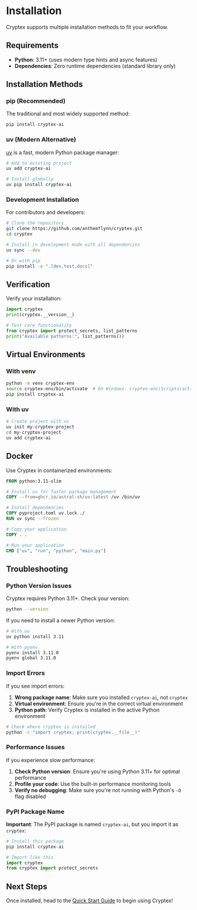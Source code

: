 # Installation

Cryptex supports multiple installation methods to fit your workflow.

## Requirements

- **Python**: 3.11+ (uses modern type hints and async features)
- **Dependencies**: Zero runtime dependencies (standard library only)

## Installation Methods

### pip (Recommended)

The traditional and most widely supported method:

```bash
pip install cryptex-ai
```

### uv (Modern Alternative)

[uv](https://github.com/astral-sh/uv) is a fast, modern Python package manager:

```bash
# Add to existing project
uv add cryptex-ai

# Install globally
uv pip install cryptex-ai
```

### Development Installation

For contributors and developers:

```bash
# Clone the repository
git clone https://github.com/anthemflynn/cryptex.git
cd cryptex

# Install in development mode with all dependencies
uv sync --dev

# Or with pip
pip install -e ".[dev,test,docs]"
```

## Verification

Verify your installation:

```python
import cryptex
print(cryptex.__version__)

# Test core functionality
from cryptex import protect_secrets, list_patterns
print("Available patterns:", list_patterns())
```

## Virtual Environments

### With venv

```bash
python -m venv cryptex-env
source cryptex-env/bin/activate  # On Windows: cryptex-env\Scripts\activate
pip install cryptex-ai
```

### With uv

```bash
# Create project with uv
uv init my-cryptex-project
cd my-cryptex-project
uv add cryptex-ai
```

## Docker

Use Cryptex in containerized environments:

```dockerfile
FROM python:3.11-slim

# Install uv for faster package management
COPY --from=ghcr.io/astral-sh/uv:latest /uv /bin/uv

# Install dependencies
COPY pyproject.toml uv.lock ./
RUN uv sync --frozen

# Copy your application
COPY . .

# Run your application
CMD ["uv", "run", "python", "main.py"]
```

## Troubleshooting

### Python Version Issues

Cryptex requires Python 3.11+. Check your version:

```bash
python --version
```

If you need to install a newer Python version:

```bash
# With uv
uv python install 3.11

# With pyenv
pyenv install 3.11.0
pyenv global 3.11.0
```

### Import Errors

If you see import errors:

1. **Wrong package name**: Make sure you installed `cryptex-ai`, not `cryptex`
2. **Virtual environment**: Ensure you're in the correct virtual environment
3. **Python path**: Verify Cryptex is installed in the active Python environment

```bash
# Check where cryptex is installed
python -c "import cryptex; print(cryptex.__file__)"
```

### Performance Issues

If you experience slow performance:

1. **Check Python version**: Ensure you're using Python 3.11+ for optimal performance
2. **Profile your code**: Use the built-in performance monitoring tools
3. **Verify no debugging**: Make sure you're not running with Python's `-O` flag disabled

### PyPI Package Name

**Important**: The PyPI package is named `cryptex-ai`, but you import it as `cryptex`:

```bash
# Install this package
pip install cryptex-ai
```

```python
# Import like this
import cryptex
from cryptex import protect_secrets
```

## Next Steps

Once installed, head to the [Quick Start Guide](../quickstart.md) to begin using Cryptex!